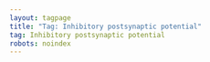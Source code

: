 ```yaml
---
layout: tagpage
title: "Tag: Inhibitory postsynaptic potential"
tag: Inhibitory postsynaptic potential
robots: noindex
---
```

